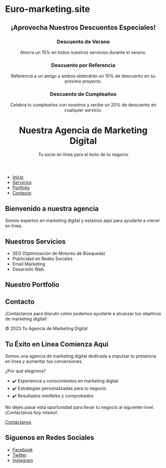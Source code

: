 # Euro-marketing.site 
<!DOCTYPE html>
<html lang="es">
<head>
    <meta charset="UTF-8">
    <meta name="viewport" content="width=device-width, initial-scale=1.0">
    <title>Servicios de Marketing Digital</title>
    <link rel="stylesheet" href="styles.css">
</head>
<body>
    <header>
<section id="descuentos">
    <div class="container">
        <h2>¡Aprovecha Nuestros Descuentos Especiales!</h2>
        <div class="discount">
            <h3>Descuento de Verano</h3>
            <p>Ahorra un 15% en todos nuestros servicios durante el verano.</p>
        </div>
        <div class="discount">
            <h3>Descuento por Referencia</h3>
            <p>Referencia a un amigo y ambos obtendrán un 10% de descuento en su próximo proyecto.</p>
        </div>
        <div class="discount">
            <h3>Descuento de Cumpleaños</h3>
            <p>Celebra tu cumpleaños con nosotros y recibe un 20% de descuento en cualquier servicio.</p>
        </div>
    </div>
</section>
        <h1>Nuestra Agencia de Marketing Digital</h1>
        <p>Tu socio en línea para el éxito de tu negocio</p>
    </header>

  <nav>
        <ul>
            <li><a href="#inicio">Inicio</a></li>
            <li><a href="#servicios">Servicios</a></li>
            <li><a href="#portfolio">Portfolio</a></li>
            <li><a href="#contacto">Contacto</a></li>
        </ul>
    </nav>
    <section id="inicio">
        <h2>Bienvenido a nuestra agencia</h2>
        <p>Somos expertos en marketing digital y estamos aquí para ayudarte a crecer en línea.</p>
    </section>
    
  <section id="servicios">
        <h2>Nuestros Servicios</h2>
        <ul>
            <li>SEO (Optimización de Motores de Búsqueda)</li>
            <li>Publicidad en Redes Sociales</li>
            <li>Email Marketing</li>
            <li>Desarrollo Web</li>
        </ul>
    </section>

  <section id="portfolio">
        <h2>Nuestro Portfolio</h2>
      <!-- Aquí puedes incluir ejemplos de proyectos anteriores -->
    </section>

   <section id="contacto">
        <h2>Contacto</h2>
        <p>¡Contáctanos para discutir cómo podemos ayudarte a alcanzar tus objetivos de marketing digital!</p>
    </section>
   
   <footer>
        <p>&copy; 2023 Tu Agencia de Marketing Digital</p>
    </footer>

   <script src="script.js"></script>
</body>
</html>
<section id="inicio">
    <div class="container">
        <h1>Tu Éxito en Línea Comienza Aquí</h1>
        <p>Somos una agencia de marketing digital dedicada a impulsar tu presencia en línea y aumentar tus conversiones.</p>
        <p>¿Por qué elegirnos?</p>
        <ul>
            <li>✔️ Experiencia y conocimientos en marketing digital</li>
            <li>✔️ Estrategias personalizadas para tu negocio</li>
            <li>✔️ Resultados medibles y comprobados</li>
        </ul>
        <p>No dejes pasar esta oportunidad para llevar tu negocio al siguiente nivel. ¡Contáctanos hoy mismo!</p>
        <a href="#contacto" class="cta-button">Contáctanos</a>
    </div>
</section>

<section id="redes-sociales">
    <h2>Síguenos en Redes Sociales</h2>
    <ul>
        <li><a href="https://www.facebook.com/tuempresa" target="_blank">Facebook</a></li>
        <li><a href="https://twitter.com/tuempresa" target="_blank">Twitter</a></li>
        <li><a href="https://www.instagram.com/tuempresa" target="_blank">Instagram</a></li>
        <!-- Agrega aquí más enlaces a tus redes sociales si es necesario -->
    </ul>
</section>










